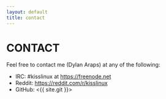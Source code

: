 ```yaml
---
layout: default
title: contact
---
```


CONTACT
=======

Feel free to contact me (Dylan Araps) at any of the following:

*   IRC:    #kisslinux at https://freenode.net
*   Reddit: <https://reddit.com/r/kisslinux>
*   GitHub: <{{ site.git }}>
